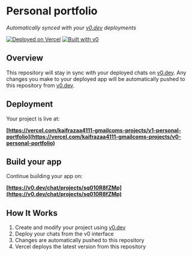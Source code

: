 # Personal portfolio

*Automatically synced with your [v0.dev](https://v0.dev) deployments*

[![Deployed on Vercel](https://img.shields.io/badge/Deployed%20on-Vercel-black?style=for-the-badge&logo=vercel)](https://vercel.com/kaifrazaa4111-gmailcoms-projects/v0-personal-portfolio)
[![Built with v0](https://img.shields.io/badge/Built%20with-v0.dev-black?style=for-the-badge)](https://v0.dev/chat/projects/sq010R8fZMp)

## Overview

This repository will stay in sync with your deployed chats on [v0.dev](https://v0.dev).
Any changes you make to your deployed app will be automatically pushed to this repository from [v0.dev](https://v0.dev).

## Deployment

Your project is live at:

**[https://vercel.com/kaifrazaa4111-gmailcoms-projects/v1-personal-portfolio](https://vercel.com/kaifrazaa4111-gmailcoms-projects/v0-personal-portfolio)**

## Build your app

Continue building your app on:

**[https://v0.dev/chat/projects/sq010R8fZMp](https://v0.dev/chat/projects/sq010R8fZMp)**

## How It Works

1. Create and modify your project using [v0.dev](https://v0.dev)
2. Deploy your chats from the v0 interface
3. Changes are automatically pushed to this repository
4. Vercel deploys the latest version from this repository
